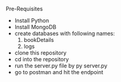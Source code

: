 Pre-Requisites
- Install Python
- Install MongoDB
- create databases with following names:
    1. bookDetails
    2. logs
- clone this repository
- cd into the repository
- run the server.py file by py server.py
- go to postman and hit the endpoint
